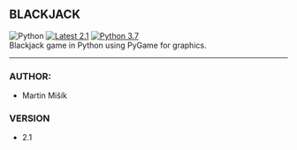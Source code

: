 ## BLACKJACK 
![Python](https://img.shields.io/badge/Python-14354C?style=flat-square&logo=python&logoColor=white)
[![Latest 2.1](https://img.shields.io/badge/latest-v2.1-red.svg?style=flat-square)]()
[![Python 3.7](https://img.shields.io/badge/python-v3.7-green.svg?style=flat-square)](https://www.python.org/downloads/release/python-393/)  
Blackjack game in Python using PyGame for graphics.

---

### AUTHOR:
- Martin Mišík

### VERSION
- 2.1
